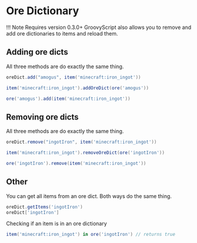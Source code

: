 # Ore Dictionary
!!! Note
    Requires version 0.3.0+
 GroovyScript also allows you to remove and add ore dictionaries to items and reload them.
 
## Adding ore dicts

All three methods are do exactly the same thing.
```groovy
oreDict.add("amogus", item('minecraft:iron_ingot'))

item('minecraft:iron_ingot').addOreDict(ore('amogus'))

ore('amogus').add(item('minecraft:iron_ingot'))
```

## Removing ore dicts

All three methods are do exactly the same thing.
````groovy
oreDict.remove("ingotIron", item('minecraft:iron_ingot'))

item('minecraft:iron_ingot').removeOreDict(ore('ingotIron'))

ore('ingotIron').remove(item('minecraft:iron_ingot'))
````

## Other
You can get all items from an ore dict.
Both ways do the same thing.
````groovy
oreDict.getItems('ingotIron')
oreDict['ingotIron']
````

Checking if an item is in an ore dictionary
````groovy
item('minecraft:iron_ingot') in ore('ingotIron') // returns true
````

